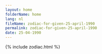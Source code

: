 ```yaml
---
layout: home
folderName: home
lang: nl
fileName: zodiac-for-given-25-april-1990
permalink: zodiac-for-given-25-april-1990
date: 25-04-1990
---
```

{% include zodiac.html %}
